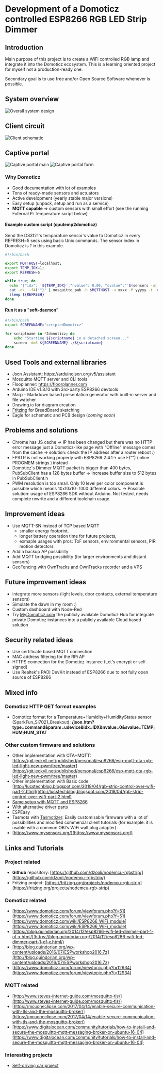 # Development of a Domoticz controlled ESP8266 RGB LED Strip Dimmer

## Introduction

Main purpose of this project is to create a WiFi controlled RGB lamp and integrate it into the Domoticz ecosystem. This is a learning oriented project for myself not a production-ready one.

Secondary goal is to use free and/or Open Source Software whenever is possible.

## System overview

![Overall system design](hwsw_design.png)

## Client circuit

![Client schematic](breadboard001_bb.png)

## Captive portal
![Captive portal main](captive_start.png)
![Captive portal form](captive_form.png)

### Why Domoticz

- Good documentation with lot of examples
- Tons of ready-made sensors and actuators
- Active development (yearly stable major versions)
- Easy setup (unpack, setup and run as a service)
- **MQTT capable** => custom sensors with small effort (see the running External Pi Temperature script below)

#### Example custom script (cputemp2domoticz)

Send the DS3121's temparature sensor's value to Domoticz in every REFRESH=5 secs using basic Unix commands. The sensor index in Domoticz is _1_ in this example.

```bash
#!/bin/bash

export MQTTHOST=localhost; 
export TEMP_IDX=1; 
export REFRESH=5

while true; do
  echo '{"idx": '${TEMP_IDX}',"nvalue": 0.00, "svalue":"'$(sensors -u| grep temp1_input| \
  cut -d\  -f4)'"}' | mosquitto_pub -h $MQTTHOST -u xxxx -P yyyyy -t 'domoticz/in' -l  
  sleep ${REFRESH}
done
```

#### Run it as a "soft-daemon"

```bash
#!/bin/bash
export SCREENNAME="scriptedDomoticz"

for scriptname in *2domoticz; do 
    echo "Starting ${scriptname} in a detached screen..."
    screen -dmS ${SCREENNAME} ./${scriptname}
done    
```

## Used Tools and external libraries

- Json Assistant: https://arduinojson.org/v5/assistant
- Mosquitto MQTT server and CLI tools
- Flooplanner: https://floorplanner.com
- Arduino IDE v1.8.10 with 3rd-party ESP8266 devtools
- Marp - Markdown based presentation generator with built-in server and file watcher
- Drawing.io for diagram creation
- [Fritzing](https://fritzing.org) for BreadBoard sketching
- Eagle for schematic and PCB design (_coming soon_)

## Problems and solutions

- Chrome has JS cache -> IP has been changed but there was no HTTP error message just a Domoticz-like page with "Offline" message comes from the cache -> solution: check the IP address after a router reboot :)
- FPSTR is not working properly with ESP8266 2.4.1-> use F("") (inline PROGMEM strings ) instead
- Domoticz's Dimmer MQTT packet is bigger than 400 bytes, PubSubClient has a 128 bytes buffer -> Increase buffer size to 512 bytes in PubSubClient.h
- PWM resolution is too small. Only 10 level per color component is possible which means 10x10x10=1000 different colors. -> Possible solution: usage of ESP8266 SDK without Arduino. Not tested, needs complete rewrite and a different toolchain usage.

## Improvement ideas

- Use MQTT-SN instead of TCP based MQTT
  - smaller energy footprint,
  - longer battery operation time for future projects,
  - exmaple usages with pros: ToF sensors, environmental sensors, PIR motion detectors
- Add a backup AP possibility
- Add MQTT bridging possibility (for larger environments and distant sensors)
- GeoFencing with [OwnTracks](https://owntracks.org/) and [OwnTracks recorder](https://github.com/owntracks/recorder) and a VPS

## Future improvement ideas

- Integrate more sensors (light levels, door contacts, external temperature sensors)
- Simulate the dawn in my room :)
- Custom dashboard with Node-Red
- Try [MyDomoticz.com](https://my.domoticz.com) the publicly available Domoticz Hub for integrate private Domoticz instances into a publicly available Cloud based solution

## Security related ideas

- Use certificate based MQTT connection
- MAC address filtering for the RPi AP
- HTTPS connection for the Domoticz instance (Let's encrypt or self-signed)
- Use Realtek's PADI DevKit instead of ESP8266 due to not fully open source of ESP8266

## Mixed info

### Domoticz HTTP GET format examples

- Domoticz format for a Temperature+Humidity+HumidityStatus sensor (SparkFun_Si7021_Breakout): **/json.htm?type=command&param=udevice&idx=IDX&nvalue=0&svalue=TEMP;HUM;HUM_STAT**

### Other custom firmware and solutions

- Other implementation with OTA+MQTT: [https://git.jeckyll.net/published/personal/esp8266/esp-mqtt-ota-rgb-led-light-new-pwm/tree/master](https://git.jeckyll.net/published/personal/esp8266/esp-mqtt-ota-rgb-led-light-new-pwm/tree/master)
- Other implementation with Basic code: [http://lucstechblog.blogspot.com/2018/04/rgb-strip-control-over-wifi-part-2.html](http://lucstechblog.blogspot.com/2018/04/rgb-strip-control-over-wifi-part-2.html)
- [Same setup with MQTT and ESP8266](https://xubecblog.wordpress.com/2019/01/14/esp8266-controlled-rgb-led-strip/)
- [With alternative driver parts](https://tigoe.github.io/LightProjects/led-strips.html)
- ESPEasy
- Tasmota with [Tasmotizer](https://github.com/tasmota/tasmotizer): Easily customisable firmware with a lot of possibilities and modified commercial client tutorials (for example: it is usable with a common OBI's WiFi wall plug adapter)
- [https://www.mysensors.org/](https://www.mysensors.org/)

## Links and Tutorials

### Project related

- __Github__ repository: [https://github.com/dzooli/nodemcu-rgbstrip/](https://github.com/dzooli/nodemcu-rgbstrip/)
- Fritzing project: [https://fritzing.org/projects/nodemcu-rgb-strip](https://fritzing.org/projects/nodemcu-rgb-strip)  

### Domoticz related

- [https://www.domoticz.com/forum/viewforum.php?f=51](https://www.domoticz.com/forum/viewforum.php?f=51)
- [https://www.domoticz.com/wiki/ESP8266_WiFi_module](https://www.domoticz.com/wiki/ESP8266_WiFi_module)
- [https://blog.quindorian.org/2014/12/esp8266-wifi-led-dimmer-part-1-of-x.html/](https://blog.quindorian.org/2014/12/esp8266-wifi-led-dimmer-part-1-of-x.html/)
- [http://blog.quindorian.org/wp-content/uploads/2016/07/ESPworkshop2016.7z](http://blog.quindorian.org/wp-content/uploads/2016/07/ESPworkshop2016.7z)
- [https://www.domoticz.com/forum/viewtopic.php?t=12934](https://www.domoticz.com/forum/viewtopic.php?t=12934)

### MQTT related

- [http://www.steves-internet-guide.com/mosquitto-tls/](http://www.steves-internet-guide.com/mosquitto-tls/)
- [https://mcuoneclipse.com/2017/04/14/enable-secure-communication-with-tls-and-the-mosquitto-broker/](https://mcuoneclipse.com/2017/04/14/enable-secure-communication-with-tls-and-the-mosquitto-broker/)
- [https://www.digitalocean.com/community/tutorials/how-to-install-and-secure-the-mosquitto-mqtt-messaging-broker-on-ubuntu-16-04](https://www.digitalocean.com/community/tutorials/how-to-install-and-secure-the-mosquitto-mqtt-messaging-broker-on-ubuntu-16-04)

### Interesting projects

- [Self-driving car project](https://github.com/hunter0713/EECS388_Final_Project)

